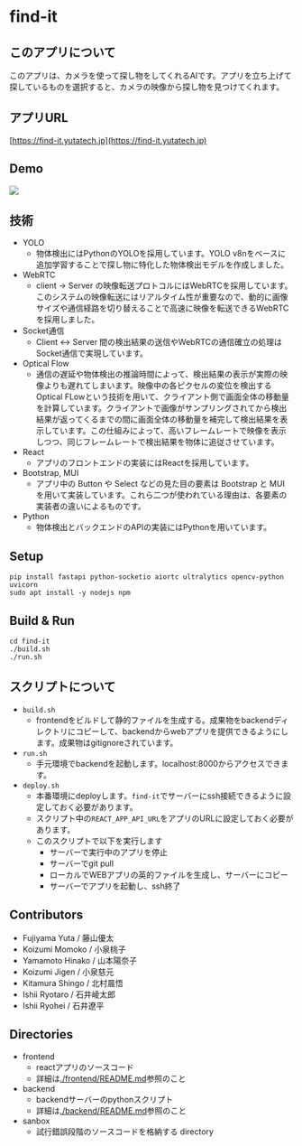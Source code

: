 # find-it

## このアプリについて
このアプリは、カメラを使って探し物をしてくれるAIです。アプリを立ち上げて探しているものを選択すると、カメラの映像から探し物を見つけてくれます。

## アプリURL
[https://find-it.yutatech.jp](https://find-it.yutatech.jp)

## Demo
![](./doc/demo.gif)

## 技術
- YOLO
  - 物体検出にはPythonのYOLOを採用しています。YOLO v8nをベースに追加学習することで探し物に特化した物体検出モデルを作成しました。
- WebRTC
  - client -> Server の映像転送プロトコルにはWebRTCを採用しています。このシステムの映像転送にはリアルタイム性が重要なので、動的に画像サイズや通信経路を切り替えることで高速に映像を転送できるWebRTCを採用しました。
- Socket通信
  - Client <-> Server 間の検出結果の送信やWebRTCの通信確立の処理はSocket通信で実現しています。
- Optical Flow
  - 通信の遅延や物体検出の推論時間によって、検出結果の表示が実際の映像よりも遅れてしまいます。映像中の各ピクセルの変位を検出するOptical FLowという技術を用いて、クライアント側で画面全体の移動量を計算しています。クライアントで画像がサンプリングされてから検出結果が返ってくるまでの間に画面全体の移動量を補完して検出結果を表示しています。この仕組みによって、高いフレームレートで映像を表示しつつ、同じフレームレートで検出結果を物体に追従させています。
- React
  - アプリのフロントエンドの実装にはReactを採用しています。
- Bootstrap, MUI
  - アプリ中の Button や Select などの見た目の要素は Bootstrap と MUI を用いて実装しています。これら二つが使われている理由は、各要素の実装者の違いによるものです。
- Python
  - 物体検出とバックエンドのAPIの実装にはPythonを用いています。

## Setup
```shell
pip install fastapi python-socketio aiortc ultralytics opencv-python uvicorn
sudo apt install -y nodejs npm
```

## Build & Run
```shell
cd find-it
./build.sh
./run.sh
```

## スクリプトについて
- `build.sh`
  - frontendをビルドして静的ファイルを生成する。成果物をbackendディレクトリにコピーして、backendからwebアプリを提供できるようにします。成果物はgitignoreされています。
- `run.sh`
  - 手元環境でbackendを起動します。localhost:8000からアクセスできます。
- `deploy.sh`
  - 本番環境にdeployします。`find-it`でサーバーにssh接続できるように設定しておく必要があります。
  - スクリプト中の`REACT_APP_API_URL`をアプリのURLに設定しておく必要があります。
  - このスクリプトで以下を実行します
    - サーバーで実行中のアプリを停止
    - サーバーでgit pull
    - ローカルでWEBアプリの英的ファイルを生成し、サーバーにコピー
    - サーバーでアプリを起動し、ssh終了

## Contributors
- Fujiyama Yuta / 藤山優太
- Koizumi Momoko / 小泉桃子
- Yamamoto Hinako / 山本陽奈子
- Koizumi Jigen / 小泉慈元
- Kitamura Shingo / 北村晨悟
- Ishii Ryotaro / 石井崚太郎
- Ishii Ryohei / 石井遼平

## Directories
- frontend
  - reactアプリのソースコード
  - 詳細は[./frontend/README.md](./frontend/README.md)参照のこと
- backend
  - backendサーバーのpythonスクリプト
  - 詳細は[./backend/README.md](./backend/README.md)参照のこと
- sanbox
  - 試行錯誤段階のソースコードを格納する directory